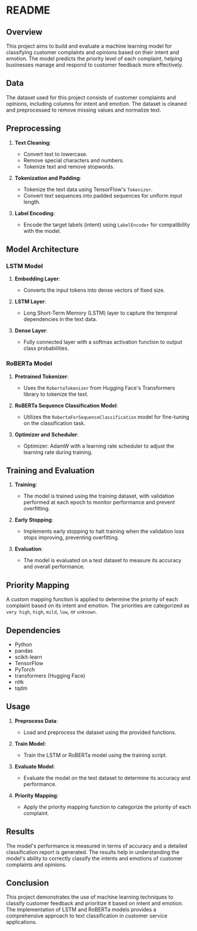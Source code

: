 # README

## Overview

This project aims to build and evaluate a machine learning model for classifying customer complaints and opinions based on their intent and emotion. The model predicts the priority level of each complaint, helping businesses manage and respond to customer feedback more effectively.

## Data

The dataset used for this project consists of customer complaints and opinions, including columns for intent and emotion. The dataset is cleaned and preprocessed to remove missing values and normalize text.

## Preprocessing

1. **Text Cleaning**:
   - Convert text to lowercase.
   - Remove special characters and numbers.
   - Tokenize text and remove stopwords.

2. **Tokenization and Padding**:
   - Tokenize the text data using TensorFlow's `Tokenizer`.
   - Convert text sequences into padded sequences for uniform input length.

3. **Label Encoding**:
   - Encode the target labels (intent) using `LabelEncoder` for compatibility with the model.

## Model Architecture

### LSTM Model

1. **Embedding Layer**:
   - Converts the input tokens into dense vectors of fixed size.

2. **LSTM Layer**:
   - Long Short-Term Memory (LSTM) layer to capture the temporal dependencies in the text data.

3. **Dense Layer**:
   - Fully connected layer with a softmax activation function to output class probabilities.

### RoBERTa Model

1. **Pretrained Tokenizer**:
   - Uses the `RobertaTokenizer` from Hugging Face's Transformers library to tokenize the text.

2. **RoBERTa Sequence Classification Model**:
   - Utilizes the `RobertaForSequenceClassification` model for fine-tuning on the classification task.

3. **Optimizer and Scheduler**:
   - Optimizer: AdamW with a learning rate scheduler to adjust the learning rate during training.

## Training and Evaluation

1. **Training**:
   - The model is trained using the training dataset, with validation performed at each epoch to monitor performance and prevent overfitting.

2. **Early Stopping**:
   - Implements early stopping to halt training when the validation loss stops improving, preventing overfitting.

3. **Evaluation**:
   - The model is evaluated on a test dataset to measure its accuracy and overall performance.

## Priority Mapping

A custom mapping function is applied to determine the priority of each complaint based on its intent and emotion. The priorities are categorized as `very high`, `high`, `mild`, `low`, or `unknown`.

## Dependencies

- Python
- pandas
- scikit-learn
- TensorFlow
- PyTorch
- transformers (Hugging Face)
- nltk
- tqdm

## Usage

1. **Preprocess Data**:
   - Load and preprocess the dataset using the provided functions.

2. **Train Model**:
   - Train the LSTM or RoBERTa model using the training script.

3. **Evaluate Model**:
   - Evaluate the model on the test dataset to determine its accuracy and performance.

4. **Priority Mapping**:
   - Apply the priority mapping function to categorize the priority of each complaint.

## Results

The model's performance is measured in terms of accuracy and a detailed classification report is generated. The results help in understanding the model's ability to correctly classify the intents and emotions of customer complaints and opinions.

## Conclusion

This project demonstrates the use of machine learning techniques to classify customer feedback and prioritize it based on intent and emotion. The implementation of LSTM and RoBERTa models provides a comprehensive approach to text classification in customer service applications.

